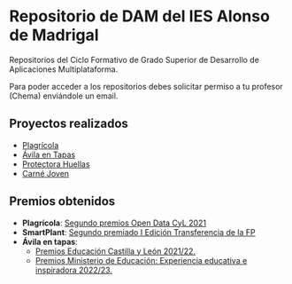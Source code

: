 # Repositorio de DAM del IES Alonso de Madrigal

Repositorios del Ciclo Formativo de Grado Superior de Desarrollo de Aplicaciones Multiplataforma.

Para poder acceder a los repositorios debes solicitar permiso a tu profesor (Chema) enviándole un email.

## Proyectos realizados

- [Plagrícola](https://plagricola.sitehub.es)
- [Ávila en Tapas](https://avilaentapas.sitehub.es)
- [Protectora Huellas](https://protectorahuellas.sitehub.es)
- [Carné Joven](https://youthcard.sitehub.es)

## Premios obtenidos
- **Plagrícola**: [Segundo premios Open Data CyL 2021](https://datosabiertos.jcyl.es/web/es/concurso-datos-abiertos/premiados-v-concurso.html)
- **SmartPlant**: [Segundo premiado I Edición Transferencia de la FP](https://fpempresa.net/noticias/smartplant-propone-un-cambio-en-el-sistema-agroalimentario/)
- **Ávila en tapas**:
  - [Premios Educación Castilla y León 2021/22.](https://comunicacion.jcyl.es/web/jcyl/Comunicacion/es/Plantilla100Detalle/1284877983892/NotaPrensa/1285228858153/Comunicacion)
  - [Premios Ministerio de Educación: Experiencia educativa e inspiradora 2022/23.](https://www.educacionyfp.gob.es/servicios-al-ciudadano/catalogo/general/28/2895236/ficha/2895236-2022.html)
